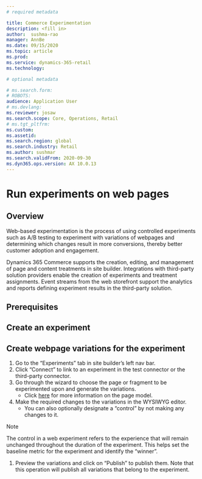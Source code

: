 ```yaml
---
# required metadata

title: Commerce Experimentation
description: <fill in>
author:  sushma-rao 
manager: AnnBe
ms.date: 09/15/2020
ms.topic: article
ms.prod: 
ms.service: dynamics-365-retail
ms.technology: 

# optional metadata

# ms.search.form: 
# ROBOTS: 
audience: Application User
# ms.devlang: 
ms.reviewer: josaw
ms.search.scope: Core, Operations, Retail
# ms.tgt_pltfrm: 
ms.custom: 
ms.assetid: 
ms.search.region: global
ms.search.industry: Retail
ms.author: sushmar
ms.search.validFrom: 2020-09-30
ms.dyn365.ops.version: AX 10.0.13
---
```



# Run experiments on web pages
## Overview
Web-based experimentation is the process of using controlled experiments such as A/B testing to experiment with variations of webpages and determining which changes result in more conversions, thereby better customer adoption and engagement.

Dynamics 365 Commerce supports the creation, editing, and management of page and content treatments in site builder. Integrations with third-party solution providers enable the creation of experiments and treatment assignments. Event streams from the web storefront support the analytics and reports defining experiment results in the third-party solution.

## Prerequisites

## Create an experiment

## Create webpage variations for the experiment

1. Go to the “Experiments” tab in site builder’s left nav bar.
1. Click “Connect” to link to an experiment in the test connector or the third-party connector.
1. Go through the wizard to choose the page or fragment to be experimented upon and generate the variations. 
    - Click [here](https://docs.microsoft.com/en-us/dynamics365/commerce/page-elements-overview) for more information on the page model.
1. Make the required changes to the variations in the WYSIWYG editor. 
    - You can also optionally designate a “control” by not making any changes to it.
> [!NOTE]
> The control in a web experiment refers to the experience that will remain unchanged throughout the duration of the experiment. This helps set the baseline metric for the experiment and identify the “winner”.
1. Preview the variations and click on “Publish” to publish them. Note that this operation will publish all variations that belong to the experiment.
